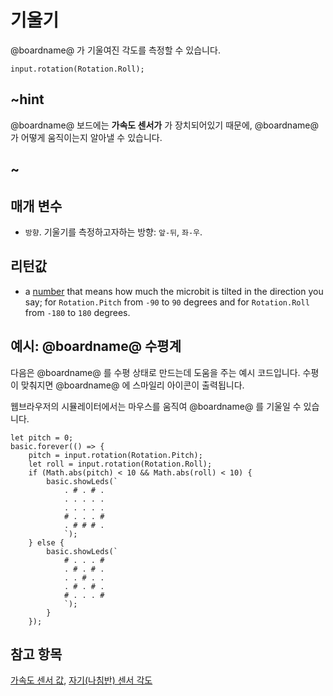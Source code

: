 # 기울기

@boardname@ 가 기울여진 각도를 측정할 수 있습니다.

```sig
input.rotation(Rotation.Roll);
```

## ~hint

@boardname@ 보드에는 **가속도 센서가** 가 장치되어있기 때문에, @boardname@ 가 어떻게 움직이는지 알아낼 수 있습니다.

## ~

## 매개 변수

* `방향`. 기울기를 측정하고자하는 방향: `앞-뒤`, `좌-우`.

## 리턴값

* a [number](/types/number) that means how much the microbit is tilted in the direction you say; for `Rotation.Pitch` from `-90` to `90` degrees and for `Rotation.Roll` from `-180` to `180` degrees.

## 예시: @boardname@ 수평계

다음은 @boardname@ 를 수평 상태로 만드는데 도움을 주는 예시 코드입니다. 수평이 맞춰지면 @boardname@ 에 스마일리 아이콘이 출력됩니다.

웹브라우저의 시뮬레이터에서는 마우스를 움직여 @boardname@ 를 기울일 수 있습니다.

```blocks
let pitch = 0;
basic.forever(() => {
    pitch = input.rotation(Rotation.Pitch);
    let roll = input.rotation(Rotation.Roll);
    if (Math.abs(pitch) < 10 && Math.abs(roll) < 10) {
        basic.showLeds(`
            . # . # .
            . . . . .
            . . . . .
            # . . . #
            . # # # .
            `);
    } else {
        basic.showLeds(`
            # . . . #
            . # . # .
            . . # . .
            . # . # .
            # . . . #
            `);
        }
    });
```

## 참고 항목

[가속도 센서 값](/reference/input/acceleration), [자기(나침반) 센서 각도](/reference/input/compass-heading)